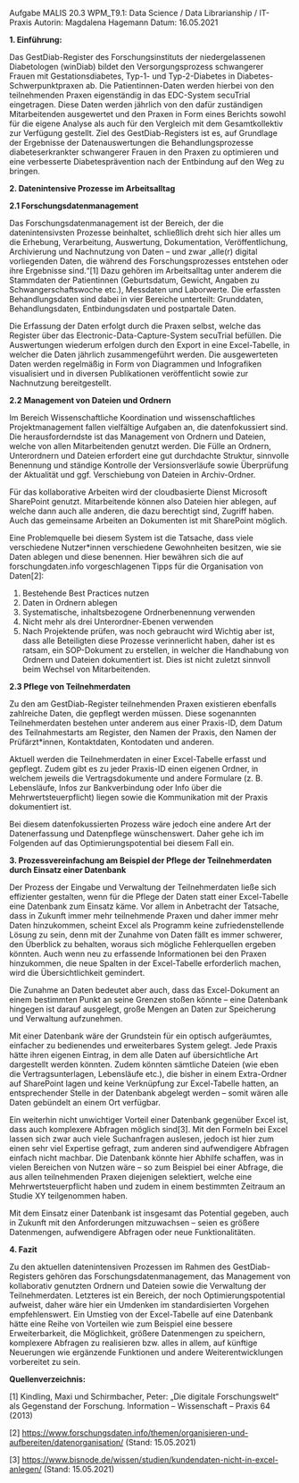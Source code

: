 Aufgabe MALIS 20.3 
WPM_T9.1: Data Science / Data Librarianship / IT-Praxis
Autorin: Magdalena Hagemann
Datum: 16.05.2021


**1.	Einführung:**

Das GestDiab-Register des Forschungsinstituts der niedergelassenen Diabetologen (winDiab) bildet den Versorgungsprozess schwangerer Frauen mit Gestationsdiabetes, Typ-1- und Typ-2-Diabetes in Diabetes-Schwerpunktpraxen ab. Die Patientinnen-Daten werden hierbei von den teilnehmenden Praxen eigenständig in das EDC-System secuTrial eingetragen. Diese Daten werden jährlich von den dafür zuständigen Mitarbeitenden ausgewertet und den Praxen in Form eines Berichts sowohl für die eigene Analyse als auch für den Vergleich mit dem Gesamtkollektiv zur Verfügung gestellt. Ziel des GestDiab-Registers ist es, auf Grundlage der Ergebnisse der Datenauswertungen die Behandlungsprozesse diabeteserkrankter schwangerer Frauen in den Praxen zu optimieren und eine verbesserte Diabetesprävention nach der Entbindung auf den Weg zu bringen.

**2.	Datenintensive Prozesse im Arbeitsalltag**

**2.1	Forschungsdatenmanagement**

Das Forschungsdatenmanagement ist der Bereich, der die datenintensivsten Prozesse beinhaltet, schließlich dreht sich hier alles um die Erhebung, Verarbeitung, Auswertung, Dokumentation, Veröffentlichung, Archivierung und Nachnutzung von Daten – und zwar „alle(r) digital vorliegenden Daten, die während des Forschungsprozesses entstehen oder ihre Ergebnisse sind.“[1]  Dazu gehören im Arbeitsalltag unter anderem die Stammdaten der Patientinnen (Geburtsdatum, Gewicht, Angaben zu Schwangerschaftswoche etc.), Messdaten und Laborwerte. Die erfassten Behandlungsdaten sind dabei in vier Bereiche unterteilt: Grunddaten, Behandlungsdaten, Entbindungsdaten und postpartale Daten. 

Die Erfassung der Daten erfolgt durch die Praxen selbst, welche das Register über das Electronic-Data-Capture-System secuTrial befüllen. Die Auswertungen wiederum erfolgen durch den Export in eine Excel-Tabelle, in welcher die Daten jährlich zusammengeführt werden. Die ausgewerteten Daten werden regelmäßig in Form von Diagrammen und Infografiken visualisiert und in diversen Publikationen veröffentlicht sowie zur Nachnutzung bereitgestellt.

**2.2	Management von Dateien und Ordnern**

Im Bereich Wissenschaftliche Koordination und wissenschaftliches Projektmanagement fallen vielfältige Aufgaben an, die datenfokussiert sind. Die herausforderndste ist das Management von Ordnern und Dateien, welche von allen Mitarbeitenden genutzt werden. Die Fülle an Ordnern, Unterordnern und Dateien erfordert eine gut durchdachte Struktur, sinnvolle Benennung und ständige Kontrolle der Versionsverläufe sowie Überprüfung der Aktualität und ggf. Verschiebung von Dateien in Archiv-Ordner.

Für das kollaborative Arbeiten wird der cloudbasierte Dienst Microsoft SharePoint genutzt. Mitarbeitende können also Dateien hier ablegen, auf welche dann auch alle anderen, die dazu berechtigt sind, Zugriff haben. Auch das gemeinsame Arbeiten an Dokumenten ist mit SharePoint möglich.

Eine Problemquelle bei diesem System ist die Tatsache, dass viele verschiedene Nutzer*innen verschiedene Gewohnheiten besitzen, wie sie Daten ablegen und diese benennen. Hier bewähren sich die auf forschungdaten.info vorgeschlagenen Tipps für die Organisation von Daten[2]:

1.	Bestehende Best Practices nutzen
2.	Daten in Ordnern ablegen
3.	Systematische, inhaltsbezogene Ordnerbenennung verwenden
4.	Nicht mehr als drei Unterordner-Ebenen verwenden
5.	Nach Projektende prüfen, was noch gebraucht wird
Wichtig aber ist, dass alle Beteiligten diese Prozesse verinnerlicht haben, daher ist es ratsam, ein SOP-Dokument zu erstellen, in welcher die Handhabung von Ordnern und Dateien dokumentiert ist. Dies ist nicht zuletzt sinnvoll beim Wechsel von Mitarbeitenden.

**2.3	Pflege von Teilnehmerdaten**

Zu den am GestDiab-Register teilnehmenden Praxen existieren ebenfalls zahlreiche Daten, die gepflegt werden müssen. Diese sogenannten Teilnehmerdaten bestehen unter anderem aus einer Praxis-ID, dem Datum des Teilnahmestarts am Register, den Namen der Praxis, den Namen der Prüfärzt*innen, Kontaktdaten, Kontodaten und anderen. 

Aktuell werden die Teilnehmerdaten in einer Excel-Tabelle erfasst und gepflegt. Zudem gibt es zu jeder Praxis-ID einen eigenen Ordner, in welchem jeweils die Vertragsdokumente und andere Formulare (z. B. Lebensläufe, Infos zur Bankverbindung oder Info über die Mehrwertsteuerpflicht) liegen sowie die Kommunikation mit der Praxis dokumentiert ist.

Bei diesem datenfokussierten Prozess wäre jedoch eine andere Art der Datenerfassung und Datenpflege wünschenswert. Daher gehe ich im Folgenden auf das Optimierungspotential bei diesem Fall ein.

**3.	Prozessvereinfachung am Beispiel der Pflege der Teilnehmerdaten durch Einsatz einer Datenbank**

Der Prozess der Eingabe und Verwaltung der Teilnehmerdaten ließe sich effizienter gestalten, wenn für die Pflege der Daten statt einer Excel-Tabelle eine Datenbank zum Einsatz käme. Vor allem in Anbetracht der Tatsache, dass in Zukunft immer mehr teilnehmende Praxen und daher immer mehr Daten hinzukommen, scheint Excel als Programm keine zufriedenstellende Lösung zu sein, denn mit der Zunahme von Daten fällt es immer schwerer, den Überblick zu behalten, woraus sich mögliche Fehlerquellen ergeben könnten. Auch wenn neu zu erfassende Informationen bei den Praxen hinzukommen, die neue Spalten in der Excel-Tabelle erforderlich machen, wird die Übersichtlichkeit gemindert. 

Die Zunahme an Daten bedeutet aber auch, dass das Excel-Dokument an einem bestimmten Punkt an seine Grenzen stoßen könnte – eine Datenbank hingegen ist darauf ausgelegt, große Mengen an Daten zur Speicherung und Verwaltung aufzunehmen. 

Mit einer Datenbank wäre der Grundstein für ein optisch aufgeräumtes, einfacher zu bedienendes und erweiterbares System gelegt. Jede Praxis hätte ihren eigenen Eintrag, in dem alle Daten auf übersichtliche Art dargestellt werden könnten. Zudem könnten sämtliche Dateien (wie eben die Vertragsunterlagen, Lebensläufe etc.), die bisher in einem Extra-Ordner auf SharePoint lagen und keine Verknüpfung zur Excel-Tabelle hatten, an entsprechender Stelle in der Datenbank abgelegt werden – somit wären alle Daten gebündelt an einem Ort verfügbar.

Ein weiterhin nicht unwichtiger Vorteil einer Datenbank gegenüber Excel ist, dass auch komplexere Abfragen möglich sind[3]. Mit den Formeln bei Excel lassen sich zwar auch viele Suchanfragen auslesen, jedoch ist hier zum einen sehr viel Expertise gefragt, zum anderen sind aufwendigere Abfragen einfach nicht machbar. Die Datenbank könnte hier Abhilfe schaffen, was in vielen Bereichen von Nutzen wäre – so zum Beispiel bei einer Abfrage, die aus allen teilnehmenden Praxen diejenigen selektiert, welche eine Mehrwertsteuerpflicht haben und zudem in einem bestimmten Zeitraum an Studie XY teilgenommen haben.

Mit dem Einsatz einer Datenbank ist insgesamt das Potential gegeben, auch in Zukunft mit den Anforderungen mitzuwachsen – seien es größere Datenmengen, aufwendigere Abfragen oder neue Funktionalitäten.

**4.	Fazit**

Zu den aktuellen datenintensiven Prozessen im Rahmen des GestDiab-Registers gehören das Forschungsdatenmanagement, das Management von kollaborativ genutzten Ordnern und Dateien sowie die Verwaltung der Teilnehmerdaten. Letzteres ist ein Bereich, der noch Optimierungspotential aufweist, daher wäre hier ein Umdenken im standardisierten Vorgehen empfehlenswert. Ein Umstieg von der Excel-Tabelle auf eine Datenbank hätte eine Reihe von Vorteilen wie zum Beispiel eine bessere Erweiterbarkeit, die Möglichkeit, größere Datenmengen zu speichern, komplexere Abfragen zu realisieren bzw. alles in allem, auf künftige Neuerungen wie ergänzende Funktionen und andere Weiterentwicklungen vorbereitet zu sein.

**Quellenverzeichnis:**

[1] Kindling, Maxi und Schirmbacher, Peter: „Die digitale Forschungswelt“ als Gegenstand der Forschung. Information – Wissenschaft – Praxis 64 (2013)

[2] https://www.forschungsdaten.info/themen/organisieren-und-aufbereiten/datenorganisation/ (Stand: 15.05.2021)

[3] https://www.bisnode.de/wissen/studien/kundendaten-nicht-in-excel-anlegen/ (Stand: 15.05.2021)
